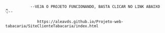                --VEJA O PROJETO FUNCIONANDO, BASTA CLICAR NO LINK ABAIXO 👇--

                  https://aleavds.github.io/Projeto-web-tabacaria/SiteClienteTabacaria/index.html
